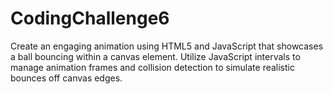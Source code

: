 # CodingChallenge6
 
Create an engaging animation using HTML5 and JavaScript that showcases a ball bouncing within a canvas element. Utilize JavaScript intervals to manage animation frames and collision detection to simulate realistic bounces off canvas edges.